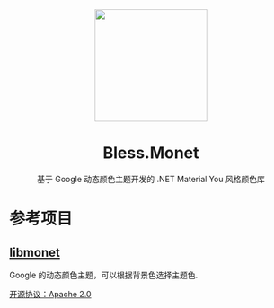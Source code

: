 <div align="center">
  <img src="https://blessing-studio.cn/wp-content/uploads/2025/02/IMG_2337.png" style="width: 200px; height: 200px;"/>
  
# Bless.Monet

基于 Google 动态颜色主题开发的 .NET Material You 风格颜色库
  
</div>

# 参考项目

## [libmonet](https://cs.android.com/android/platform/superproject/main/+/main:external/libmonet/)

Google 的动态颜色主题，可以根据背景色选择主题色.

[开源协议：Apache 2.0](https://cs.android.com/android/platform/superproject/main/+/main:external/libmonet/LICENSE)
